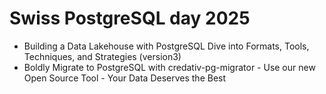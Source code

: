 # Swiss PostgreSQL day 2025

- Building a Data Lakehouse with PostgreSQL Dive into Formats, Tools, Techniques, and Strategies (version3)
- Boldly Migrate to PostgreSQL with credativ-pg-migrator - Use our new Open Source Tool - Your Data Deserves the Best
  

